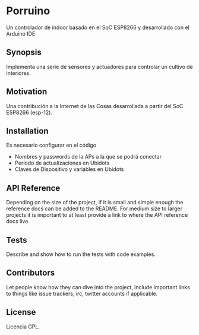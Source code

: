 # Porruino
Un controlador de indoor basado en el SoC ESP8266 y desarrollado con el Arduino IDE

## Synopsis

Implementa una serie de sensores y actuadores para controlar un cultivo de interiores.

## Motivation

Una contribución a la Internet de las Cosas desarrollada a partir del SoC ESP8266 (esp-12).

## Installation

Es necesario configurar en el código
* Nombres y passwords de la APs a la que se podrá conectar
* Período de actualizaciones en Ubidots
* Claves de Dispositivo y variables en Ubidots


## API Reference

Depending on the size of the project, if it is small and simple enough the reference docs can be added to the README. For medium size to larger projects it is important to at least provide a link to where the API reference docs live.

## Tests

Describe and show how to run the tests with code examples.

## Contributors

Let people know how they can dive into the project, include important links to things like issue trackers, irc, twitter accounts if applicable.

## License

Licencia GPL.